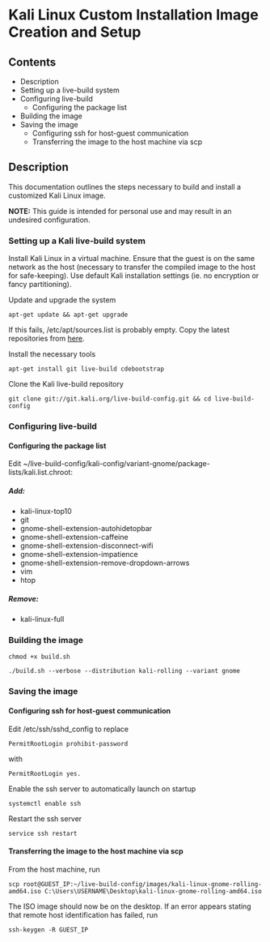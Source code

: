 # Kali Linux Custom Installation Image Creation and Setup

## Contents

- Description
- Setting up a live-build system
- Configuring live-build
  - Configuring the package list
- Building the image
- Saving the image
  - Configuring ssh for host-guest communication
  - Transferring the image to the host machine via scp

## Description

This documentation outlines the steps necessary to build and install a customized Kali Linux image.

**NOTE:** This guide is intended for personal use and may result in an undesired configuration.

### Setting up a Kali live-build system

Install Kali Linux in a virtual machine. Ensure that the guest is on the same network as the host (necessary to transfer the compiled image to the host for safe-keeping). Use default Kali installation settings (ie. no encryption or fancy partitioning).

Update and upgrade the system

`apt-get update && apt-get upgrade`

If this fails, /etc/apt/sources.list is probably empty. Copy the latest repositories from [here](https://docs.kali.org/general-use/kali-linux-sources-list-repositories).

Install the necessary tools

`apt-get install git live-build cdebootstrap`

Clone the Kali live-build repository

`git clone git://git.kali.org/live-build-config.git && cd live-build-config`

### Configuring live-build

#### Configuring the package list

Edit ~/live-build-config/kali-config/variant-gnome/package-lists/kali.list.chroot:

##### Add:

- kali-linux-top10
- git
- gnome-shell-extension-autohidetopbar
- gnome-shell-extension-caffeine
- gnome-shell-extension-disconnect-wifi
- gnome-shell-extension-impatience
- gnome-shell-extension-remove-dropdown-arrows
- vim
- htop

##### Remove:

- kali-linux-full

### Building the image

`chmod +x build.sh`

`./build.sh --verbose --distribution kali-rolling --variant gnome`

### Saving the image

#### Configuring ssh for host-guest communication

Edit /etc/ssh/sshd_config to replace

`PermitRootLogin prohibit-password`

with

`PermitRootLogin yes.`

Enable the ssh server to automatically launch on startup

`systemctl enable ssh`

Restart the ssh server

`service ssh restart`

#### Transferring the image to the host machine via scp

From the host machine, run

`scp root@GUEST_IP:~/live-build-config/images/kali-linux-gnome-rolling-amd64.iso C:\Users\USERNAME\Desktop\kali-linux-gnome-rolling-amd64.iso`

The ISO image should now be on the desktop. If an error appears stating that remote host identification has failed, run

`ssh-keygen -R GUEST_IP`
